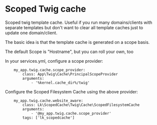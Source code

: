 # Scoped Twig cache

Scoped twig template cache. Useful if you run many domains/clients with separate templates but don't want to clear all template caches just to update one domain/client.

The basic idea is that the template cache is generated on a scope basis.

The default Scope is "Hostname", but you can roll your own, too

In your services.yml, configure a scope provider:

```
    my_app.twig.cache.scope_provider:
        class: App\Twig\Cache\PrincipalScopeProvider
        arguments:
            - '%kernel.cache_dir%/twig'
```

Configure the Scoped Filesystem Cache using the above provider:

```
    my_app.twig.cache.website_aware:
        class: Lk\ScopedCache\Twig\Cache\ScopedFilesystemCache
        arguments:
            - '@my_app.twig.cache.scope_provider'
        tags: ['lk_scopedcache']
```



